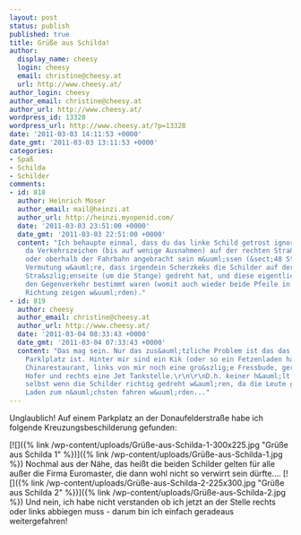 ```yaml
---
layout: post
status: publish
published: true
title: Grüße aus Schilda!
author:
  display_name: cheesy
  login: cheesy
  email: christine@cheesy.at
  url: http://www.cheesy.at/
author_login: cheesy
author_email: christine@cheesy.at
author_url: http://www.cheesy.at/
wordpress_id: 13328
wordpress_url: http://www.cheesy.at/?p=13328
date: '2011-03-03 14:11:53 +0000'
date_gmt: '2011-03-03 13:11:53 +0000'
categories:
- Spaß
- Schilda
- Schilder
comments:
- id: 818
  author: Heinrich Moser
  author_email: mail@heinzi.at
  author_url: http://heinzi.myopenid.com/
  date: '2011-03-03 23:51:00 +0000'
  date_gmt: '2011-03-03 22:51:00 +0000'
  content: "Ich behaupte einmal, dass du das linke Schild getrost ignorieren darfst,
    da Verkehrszeichen (bis auf wenige Ausnahmen) auf der rechten Stra&szlig;enseite
    oder oberhalb der Fahrbahn angebracht sein m&uuml;ssen (&sect;48 StVO).\r\n\r\nMeine
    Vermutung w&auml;re, dass irgendein Scherzkeks die Schilder auf der entfernten
    Stra&szlig;enseite (um die Stange) gedreht hat, und diese eigentlich f&uuml;r
    den Gegenverkehr bestimmt waren (womit auch wieder beide Pfeile in die gleiche
    Richtung zeigen w&uuml;rden)."
- id: 819
  author: cheesy
  author_email: christine@cheesy.at
  author_url: http://www.cheesy.at/
  date: '2011-03-04 08:33:43 +0000'
  date_gmt: '2011-03-04 07:33:43 +0000'
  content: "Das mag sein. Nur das zus&auml;tzliche Problem ist das das alles ein gro&szlig;er
    Parklplatz ist. Hinter mir sind ein Kik (oder so ein Fetzenladen halt), Billa,
    Chinarestaurant, links von mir noch eine gro&szlig;e Fressbude, geradeaus der
    Hofer und rechts eine Jet Tankstelle.\r\n\r\nD.h. keiner h&auml;lt sich daran,
    selbst wenn die Schilder richtig gedreht w&auml;ren, da die Leute gerne von einem
    Laden zum n&auml;chsten fahren w&uuml;rden..."
---
```

<!--:de-->Unglaublich! Auf einem Parkplatz an der Donaufelderstraße habe ich folgende Kreuzungsbeschilderung gefunden:
[![]({% link /wp-content/uploads/Grüße-aus-Schilda-1-300x225.jpg "Grüße aus Schilda 1" %})]({% link /wp-content/uploads/Grüße-aus-Schilda-1.jpg %})
Nochmal aus der Nähe, das heißt die beiden Schilder gelten für alle außer die Firma Euromaster, die dann wohl nicht so verwirrt sein dürfte....
[![]({% link /wp-content/uploads/Grüße-aus-Schilda-2-225x300.jpg "Grüße aus Schilda 2" %})]({% link /wp-content/uploads/Grüße-aus-Schilda-2.jpg %})
Und nein, ich habe nicht verstanden ob ich jetzt an der Stelle rechts oder links abbiegen muss - darum bin ich einfach geradeaus weitergefahren!<!--:-->
